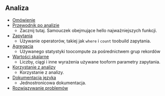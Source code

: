 
## <a name="analytics"></a>Analiza
* [Omówienie](../articles/application-insights/app-insights-analytics.md)
* [Przewodnik po analizie](../articles/application-insights/app-insights-analytics-tour.md)
  * Zacznij tutaj. Samouczek obejmujące hello najważniejszych funkcji.
* [Zapytania](../articles/application-insights/app-insights-analytics-reference.md)
  * Używanie operatorów, takiej jak `where` i `count` toobuild zapytania.
* [Agregacja](../articles/application-insights/app-insights-analytics-reference.md)
  * Używanego statystyki toocompute za pośrednictwem grup rekordów
* [Wartości skalarne](../articles/application-insights/app-insights-analytics-reference.md)
  * Liczby, ciągi i inne wyrażenia używane tooform parametry zapytania.
* [Korzystanie z analizy](../articles/application-insights/app-insights-analytics-using.md)
  * Korzystanie z analizy.
* [Dokumentacja języka](../articles/application-insights/app-insights-analytics-reference.md)
  * Jednostronicowa dokumentacja.
* [Rozwiązywanie problemów](../articles/application-insights/app-insights-analytics-troubleshooting.md)

